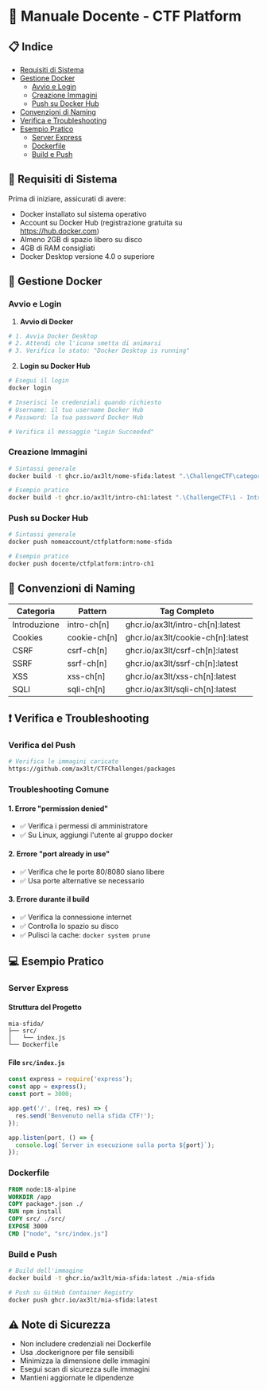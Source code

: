 # 📘 Manuale Docente - CTF Platform

## 📋 Indice
- [Requisiti di Sistema](#requisiti-di-sistema)
- [Gestione Docker](#gestione-docker)
  - [Avvio e Login](#avvio-e-login)
  - [Creazione Immagini](#creazione-immagini)
  - [Push su Docker Hub](#push-su-docker-hub)
- [Convenzioni di Naming](#convenzioni-di-naming)
- [Verifica e Troubleshooting](#verifica-e-troubleshooting)
- [Esempio Pratico](#esempio-pratico)
  - [Server Express](#server-express)
  - [Dockerfile](#dockerfile)
  - [Build e Push](#build-e-push)

## 🔧 Requisiti di Sistema
Prima di iniziare, assicurati di avere:
- Docker installato sul sistema operativo
- Account su Docker Hub (registrazione gratuita su https://hub.docker.com)
- Almeno 2GB di spazio libero su disco
- 4GB di RAM consigliati
- Docker Desktop versione 4.0 o superiore

## 🐳 Gestione Docker

### Avvio e Login

1. **Avvio di Docker**
```bash
# 1. Avvia Docker Desktop
# 2. Attendi che l'icona smetta di animarsi
# 3. Verifica lo stato: "Docker Desktop is running"
```

2. **Login su Docker Hub**
```bash
# Esegui il login
docker login

# Inserisci le credenziali quando richiesto
# Username: il tuo username Docker Hub
# Password: la tua password Docker Hub

# Verifica il messaggio "Login Succeeded"
```

### Creazione Immagini

```bash
# Sintassi generale
docker build -t ghcr.io/ax3lt/nome-sfida:latest ".\ChallengeCTF\categoria\nome-cartella-sfida"

# Esempio pratico
docker build -t ghcr.io/ax3lt/intro-ch1:latest ".\ChallengeCTF\1 - Introduzione\Ch1"
```

### Push su Docker Hub

```bash
# Sintassi generale
docker push nomeaccount/ctfplatform:nome-sfida

# Esempio pratico
docker push docente/ctfplatform:intro-ch1
```

## 📝 Convenzioni di Naming

| Categoria | Pattern | Tag Completo |
|-----------|---------|--------------|
| Introduzione | intro-ch[n] | ghcr.io/ax3lt/intro-ch[n]:latest |
| Cookies | cookie-ch[n] | ghcr.io/ax3lt/cookie-ch[n]:latest |
| CSRF | csrf-ch[n] | ghcr.io/ax3lt/csrf-ch[n]:latest |
| SSRF | ssrf-ch[n] | ghcr.io/ax3lt/ssrf-ch[n]:latest |
| XSS | xss-ch[n] | ghcr.io/ax3lt/xss-ch[n]:latest |
| SQLI | sqli-ch[n] | ghcr.io/ax3lt/sqli-ch[n]:latest |

## ❗ Verifica e Troubleshooting

### Verifica del Push
```bash
# Verifica le immagini caricate
https://github.com/ax3lt/CTFChallenges/packages
```

### Troubleshooting Comune

#### 1. Errore "permission denied"
- ✅ Verifica i permessi di amministratore
- ✅ Su Linux, aggiungi l'utente al gruppo docker

#### 2. Errore "port already in use"
- ✅ Verifica che le porte 80/8080 siano libere
- ✅ Usa porte alternative se necessario

#### 3. Errore durante il build
- ✅ Verifica la connessione internet
- ✅ Controlla lo spazio su disco
- ✅ Pulisci la cache: `docker system prune`

## 💻 Esempio Pratico

### Server Express

#### Struttura del Progetto
```
mia-sfida/
├── src/
│   └── index.js
└── Dockerfile
```

#### File `src/index.js`
```javascript
const express = require('express');
const app = express();
const port = 3000;

app.get('/', (req, res) => {
  res.send('Benvenuto nella sfida CTF!');
});

app.listen(port, () => {
  console.log(`Server in esecuzione sulla porta ${port}`);
});
```

### Dockerfile

```dockerfile
FROM node:18-alpine
WORKDIR /app
COPY package*.json ./
RUN npm install
COPY src/ ./src/
EXPOSE 3000
CMD ["node", "src/index.js"]
```

### Build e Push

```bash
# Build dell'immagine
docker build -t ghcr.io/ax3lt/mia-sfida:latest ./mia-sfida

# Push su GitHub Container Registry
docker push ghcr.io/ax3lt/mia-sfida:latest
```

## ⚠️ Note di Sicurezza
- Non includere credenziali nei Dockerfile
- Usa .dockerignore per file sensibili
- Minimizza la dimensione delle immagini
- Esegui scan di sicurezza sulle immagini
- Mantieni aggiornate le dipendenze